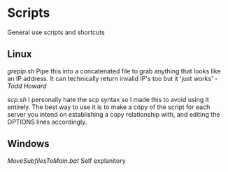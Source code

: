 # Scripts
General use scripts and shortcuts


## Linux

*grepip.sh*
Pipe this into a concatenated file to grab anything that looks like an IP address. It can technically return invalid IP's too but it 'just works' _-Todd Howard_



*scp.sh*
I personally hate the scp syntax so I made this to avoid using it entirely. The best way to use it is to make a copy of the script for each server you intend on establishing a copy relationship with, and editing the OPTIONS lines accordingly.



## Windows

*MoveSubfilesToMain.bat*
Self explanitory
